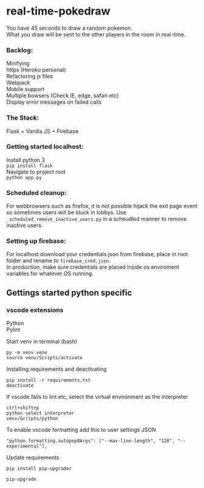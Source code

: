 # real-time-pokedraw

You have 45 seconds to draw a random pokemon.  
What you draw will be sent to the other players in the room in real-time.

### Backlog:

Minifying  
https (Heroku personal)  
Refactoring js files  
Webpack  
Mobile support  
Multiple bowsers (Check IE, edge, safari etc)  
Display error messages on failed calls

### The Stack:

Flask + Vanilla JS + Firebase

### Getting started localhost:

Install python 3  
`pip install flask`  
Navigate to project root  
`python app.py`

### Scheduled cleanup:

For webbrowsers such as firefox, it is not possible hijack the exit page event so sometimes users will be stuck in lobbys.
Use `_scheduled_remove_inactive_users.py` in a scheudled manner to remove inactive users.

### Setting up firebase:

For localhost download your credentials json from firebase, place in root folder and rename to `firebase_cred.json`.  
In production, make sure credentials are placed inside os enviroment variables for whatever OS running.


## Gettings started python specific

### vscode extensions
Python   
Pylint

Start venv in terminal (bash)
```
py -m venv venv
source venv/Scripts/activate
```
Installing requirements and deactivating
```
pip install -r requirements.txt
deactivate
```

If vscode fails to lint etc, select the virtual environment as the interpreter
```
ctrl+shift+p
python select interpreter
venv/Scripts/python  
```
To enable vscode formatting add this to user settings JSON
```
"python.formatting.autopep8Args": ["--max-line-length", "120", "--experimental"],
```

Update requirements

```
pip install pip-upgrader
```

```
pip-upgrade
```
